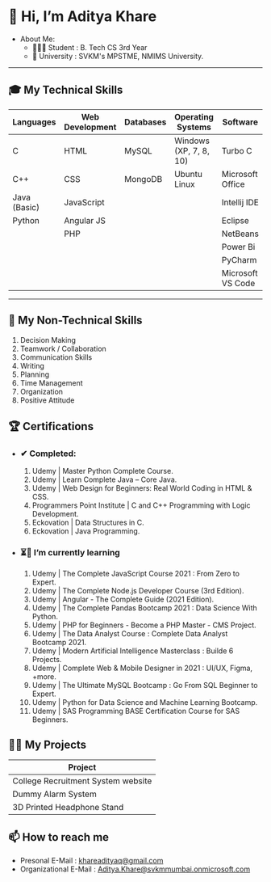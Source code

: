 👋 Hi, I’m Aditya Khare
=============
- About Me: 
  - 👨🏻‍🎓 Student : B. Tech CS 3rd Year 
  - :school: University :  SVKM's MPSTME, NMIMS University.
  
- - - -

🎓 My Technical Skills
---------------
   |  Languages    | Web Development | Databases     | Operating Systems       | Software 
   | ------------- | -------------   | ------------- | -------------           | -------------
   | C             | HTML            | MySQL         | Windows (XP, 7, 8, 10)  | Turbo C  
   | C++           | CSS             | MongoDB       | Ubuntu Linux            | Microsoft Office  
   | Java (Basic)  | JavaScript      |               |                         | Intellij IDE 
   | Python        | Angular JS      |               |                         | Eclipse  
   |               | PHP             |               |                         | NetBeans   
   |               |                 |               |                         | Power Bi  
   |               |                 |               |                         | PyCharm  
   |               |                 |               |                         | Microsoft VS Code  
    
- - - -
:trident: My Non-Technical Skills
---------------
  1. Decision Making
  2. Teamwork / Collaboration
  3. Communication Skills
  4. Writing
  5. Planning
  6. Time Management
  7. Organization
  8. Positive Attitude


:trophy: Certifications
---------------
- ### ✔ Completed: ###
    1. Udemy | Master Python Complete Course.
    2. Udemy | Learn Complete Java – Core Java.
    3. Udemy | Web Design for Beginners: Real World Coding in HTML & CSS.
    4. Programmers Point Institute | C and C++ Programming with Logic Development.
    5. Eckovation | Data Structures in C.
    6. Eckovation | Java Programming.

- ### ⏳🌱 I’m currently learning ###
    01. Udemy | The Complete JavaScript Course 2021 : From Zero to Expert.
    02. Udemy | The Complete Node.js Developer Course (3rd Edition).
    03. Udemy | Angular - The Complete Guide (2021 Edition).
    04. Udemy | The Complete Pandas Bootcamp 2021 : Data Science With Python.
    05. Udemy | PHP for Beginners - Become a PHP Master - CMS Project.
    06. Udemy | The Data Analyst Course : Complete Data Analyst Bootcamp 2021.
    07. Udemy | Modern Artificial Intelligence Masterclass : Builde 6 Projects.
    08. Udemy | Complete Web & Mobile Designer in 2021 : UI/UX, Figma, +more.
    09. Udemy | The Ultimate MySQL Bootcamp : Go From SQL Beginner to Expert.
    10. Udemy | Python for Data Science and Machine Learning Bootcamp.
    11. Udemy | SAS Programming BASE Certification Course for SAS Beginners.


👨‍💻 My Projects
---------------

| Project                             | 
| -------------                       | 
| College Recruitment System website  | 
| Dummy Alarm System                  | 
| 3D Printed Headphone Stand          | 


📫 How to reach me
---------------
  - Presonal E-Mail : khareadityaq@gmail.com
  - Organizational E-Mail : Aditya.Khare@svkmmumbai.onmicrosoft.com

<!---
Aditya-Khare/Aditya-Khare is a ✨ special ✨ repository because its `README.md` (this file) appears on your GitHub profile.
You can click the Preview link to take a look at your changes.
--->
